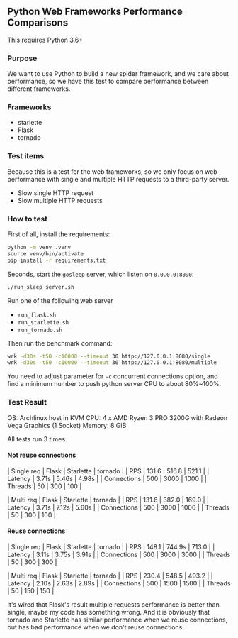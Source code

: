 ## Python Web Frameworks Performance Comparisons

This requires Python 3.6+

### Purpose

We want to use Python to build a new spider framework, and we care about performance, so we have this test to
compare performance between different frameworks.

### Frameworks

- starlette
- Flask
- tornado

### Test items

Because this is a test for the web frameworks, so we only focus on web performance with single and multiple HTTP requests to a third-party server.

- Slow single HTTP request
- Slow multiple HTTP requests

### How to test

First of all, install the requirements:

```bash
python -m venv .venv
source.venv/bin/activate
pip install -r requirements.txt
```

Seconds, start the `gosleep` server, which listen on `0.0.0.0:8090`:

```bash
./run_sleep_server.sh
```

Run one of the following web server

- `run_flask.sh`
- `run_starlette.sh`
- `run_tornado.sh`

Then run the benchmark command:

```bash
wrk -d30s -t50 -c10000 --timeout 30 http://127.0.0.1:8080/single
wrk -d30s -t50 -c10000 --timeout 30 http://127.0.0.1:8080/multiple
```

You need to adjust parameter for `-c` concurrent connections option, and find a minimum number to push python server CPU to about 80%~100%.

### Test Result

OS: Archlinux host in KVM
CPU: 4 x AMD Ryzen 3 PRO 3200G with Radeon Vega Graphics (1 Socket)
Memory: 8 GiB

All tests run 3 times.

#### Not reuse connections

| Single req  | Flask | Starlette | tornado |
| RPS         | 131.6 | 516.8     | 521.1   |
| Latency     | 3.71s | 5.46s     | 4.98s   |
| Connections | 500   | 3000      | 1000    |
| Threads     | 50    | 300       | 100     |

| Multi req   | Flask | Starlette | tornado |
| RPS         | 131.6 | 382.0     | 169.0   |
| Latency     | 3.71s | 7.12s     | 5.60s   |
| Connections | 500   | 3000      | 1000    |
| Threads     | 50    | 300       | 100     |

#### Reuse connections

| Single req  | Flask | Starlette | tornado |
| RPS         | 148.1 | 744.9s    | 713.0   |
| Latency     | 3.11s | 3.75s     | 3.91s   |
| Connections | 500   | 3000      | 3000    |
| Threads     | 50    | 300       | 300     |

| Multi req   | Flask | Starlette | tornado |
| RPS         | 230.4 | 548.5     | 493.2   |
| Latency     | 2.10s | 2.63s     | 2.89s   |
| Connections | 500   | 1500      | 1500    |
| Threads     | 50    | 150       | 150     |

It's wired that Flask's result multiple requests performance is better than single,  maybe my code has something wrong. 
And it is obviously that tornado and Starlette has similar performance when we reuse connections, but has bad performance
when we don't reuse connections.
